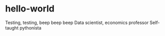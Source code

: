 # hello-world
Testing, testing, beep beep beep
Data scientist, economics professor
Self-taught pythonista
